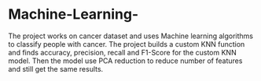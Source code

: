 # Machine-Learning-
The project works on cancer dataset and uses Machine learning algorithms to classify people with cancer. The project builds a custom KNN function and finds accuracy, precision, recall and F1-Score for the custom KNN model. Then the model use PCA reduction to reduce number of features and still get the same results.
